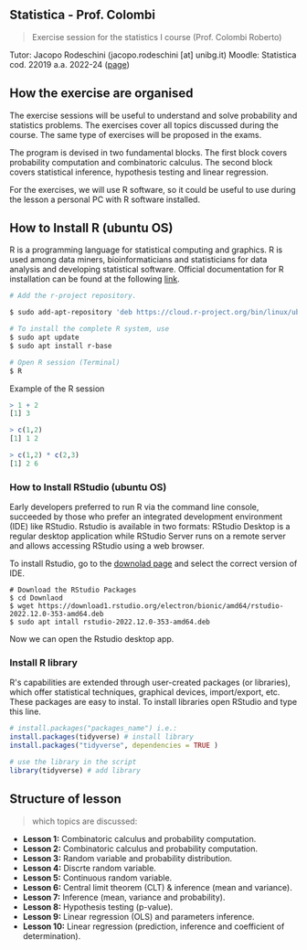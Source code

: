 ## Statistica - Prof. Colombi 
> Exercise session for the statistics I course (Prof. Colombi Roberto)

Tutor: Jacopo Rodeschini (jacopo.rodeschini [at] unibg.it)
Moodle: Statistica cod. 22019 a.a. 2022-24 ([page](https://elearning15.unibg.it/))

## How the exercise are organised
The exercise sessions will be useful to understand and solve probability and statistics problems. The exercises cover all topics discussed during the course.  The same type of exercises will be proposed in the exams.

The program is devised in two fundamental blocks. The first block covers probability computation and combinatoric calculus. The second block covers statistical inference, hypothesis testing and linear regression.  

For the exercises, we will use R software, so it could be useful to use during the lesson a personal PC with R software installed.

## How to Install R (ubuntu OS)
R is a programming language for statistical computing and graphics. R is used among data miners, bioinformaticians and statisticians for data analysis and developing statistical software. Official documentation for R installation can be found at the following [link](https://cran.r-project.org/bin/linux/ubuntu/fullREADME.html).

```.sh
# Add the r-project repository. 

$ sudo add-apt-repository 'deb https://cloud.r-project.org/bin/linux/ubuntu focal-cran40/'

# To install the complete R system, use
$ sudo apt update
$ sudo apt install r-base

# Open R session (Terminal)
$ R
```

Example of the R session
```.R
> 1 + 2
[1] 3

> c(1,2)
[1] 1 2

> c(1,2) * c(2,3)
[1] 2 6
```

### How to Install RStudio (ubuntu OS)
Early developers preferred to run R via the command line console, succeeded by those who prefer an integrated development environment (IDE) like RStudio. Rstudio is available in two formats: RStudio Desktop is a regular desktop application while RStudio Server runs on a remote server and allows accessing RStudio using a web browser.

To install Rstudio, go to the [downolad page](https://www.rstudio.com/products/rstudio/download/#download) and select the correct version of IDE. 

```
# Download the RStudio Packages
$ cd Downlaod
$ wget https://download1.rstudio.org/electron/bionic/amd64/rstudio-2022.12.0-353-amd64.deb
$ sudo apt intall rstudio-2022.12.0-353-amd64.deb
```

Now we can open the Rstudio desktop app.

### Install R library
R's capabilities are extended through user-created packages (or libraries), which offer statistical techniques, graphical devices, import/export, etc. These packages are easy to instal. To install libraries open RStudio and type this line. 

```.R
# install.packages("packages_name") i.e.:
install.packages(tidyverse) # install library
install.packages("tidyverse", dependencies = TRUE )

# use the library in the script 
library(tidyverse) # add library

```

## Structure of lesson
> which topics are discussed:

- **Lesson 1:** Combinatoric calculus and probability computation. 
- **Lesson 2:** Combinatoric calculus and probability computation. 
- **Lesson 3:** Random variable and probability distribution.
- **Lesson 4:** Discrte random variable.
- **Lesson 5:** Continuous random variable.
- **Lesson 6:** Central limit theorem (CLT) & inference (mean and variance).
- **Lesson 7:** Inference (mean, variance and probability).
- **Lesson 8:** Hypothesis testing (p-value).
- **Lesson 9:** Linear regression (OLS) and parameters inference.
- **Lesson 10:** Linear regression (prediction, inference and coefficient of determination).

 





